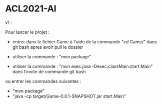 ﻿# ACL2021-AI

v1 :

Pour lancer le projet :

- entrer dans le fichier Game à l'aide de la commande "cd Game/" dans git bash apres avoir pull le dossier


- utiliser la commande : "mvn package"
- utiliser la commande : "mvn exec:java -Dexec:classMain:start.Main"  dans l'invite de commande git bash

ou entrer les commandes suivantes : 

- "mvn package"
- "java -cp target/Game-0.0.1-SNAPSHOT.jar start.Main"
